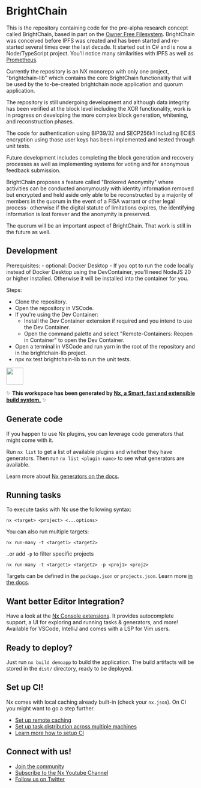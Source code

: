 # BrightChain

This is the repository containing code for the pre-alpha research concept called BrightChain, based in part on the [Owner Free Filesystem](https://en.wikipedia.org/wiki/OFFSystem). BrightChain was conceived before IPFS was created and has been started and re-started several times over the last decade. It started out in C# and is now a Node/TypeScript project. You'll notice many similarities with IPFS as well as [Prometheus](https://github.com/Prometheus-SCN).

Currently the repository is an NX monorepo with only one project, "brightchain-lib" which contains the core BrightChain functionality that will be used by the to-be-created brightchain node application and quorum application.

The repository is still undergoing development and although data integrity has been verified at the block level including the XOR functionality, work is in progress on developing the more complex block generation, whitening, and reconstruction phases.

The code for authentication using BIP39/32 and SECP256k1 including ECIES encryption using those user keys has been implemented and tested through unit tests.

Future development includes completing the block generation and recovery processes as well as implementing systems for voting and for anonymous feedback submission.

BrightChain proposes a feature called "Brokered Anonymity" where activities can be conducted anonymously with identity information removed but encrypted and held aside only able to be reconstructed by a majority of members in the quorum in the event of a FISA warrant or other legal process- otherwise if the digital statute of limitations expires, the identifying information is lost forever and the anonymity is preserved.

The quorum will be an important aspect of BrightChain. That work is still in the future as well.

## Development

Prerequisites:
    - optional: Docker Desktop
    - If you opt to run the code locally instead of Docker Desktop using the DevContainer, you'll need NodeJS 20 or higher installed. Otherwise it will be installed into the container for you.

Steps:
  - Clone the repository.
  - Open the repository in VSCode.
  - If you're using the Dev Container:
    - Install the Dev Container extension if required and you intend to use the Dev Container.
    - Open the command palette and select "Remote-Containers: Reopen in Container" to open the Dev Container.
  - Open a terminal in VSCode and run yarn in the root of the repository and in the brightchain-lib project.
  - npx nx test brightchain-lib to run the unit tests.

<a alt="Nx logo" href="https://nx.dev" target="_blank" rel="noreferrer"><img src="https://raw.githubusercontent.com/nrwl/nx/master/images/nx-logo.png" width="45"></a>

✨ **This workspace has been generated by [Nx, a Smart, fast and extensible build system.](https://nx.dev)** ✨

## Generate code

If you happen to use Nx plugins, you can leverage code generators that might come with it.

Run `nx list` to get a list of available plugins and whether they have generators. Then run `nx list <plugin-name>` to see what generators are available.

Learn more about [Nx generators on the docs](https://nx.dev/plugin-features/use-code-generators).

## Running tasks

To execute tasks with Nx use the following syntax:

```
nx <target> <project> <...options>
```

You can also run multiple targets:

```
nx run-many -t <target1> <target2>
```

..or add `-p` to filter specific projects

```
nx run-many -t <target1> <target2> -p <proj1> <proj2>
```

Targets can be defined in the `package.json` or `projects.json`. Learn more [in the docs](https://nx.dev/core-features/run-tasks).

## Want better Editor Integration?

Have a look at the [Nx Console extensions](https://nx.dev/nx-console). It provides autocomplete support, a UI for exploring and running tasks & generators, and more! Available for VSCode, IntelliJ and comes with a LSP for Vim users.

## Ready to deploy?

Just run `nx build demoapp` to build the application. The build artifacts will be stored in the `dist/` directory, ready to be deployed.

## Set up CI!

Nx comes with local caching already built-in (check your `nx.json`). On CI you might want to go a step further.

- [Set up remote caching](https://nx.dev/core-features/share-your-cache)
- [Set up task distribution across multiple machines](https://nx.dev/nx-cloud/features/distribute-task-execution)
- [Learn more how to setup CI](https://nx.dev/recipes/ci)

## Connect with us!

- [Join the community](https://nx.dev/community)
- [Subscribe to the Nx Youtube Channel](https://www.youtube.com/@nxdevtools)
- [Follow us on Twitter](https://twitter.com/nxdevtools)
